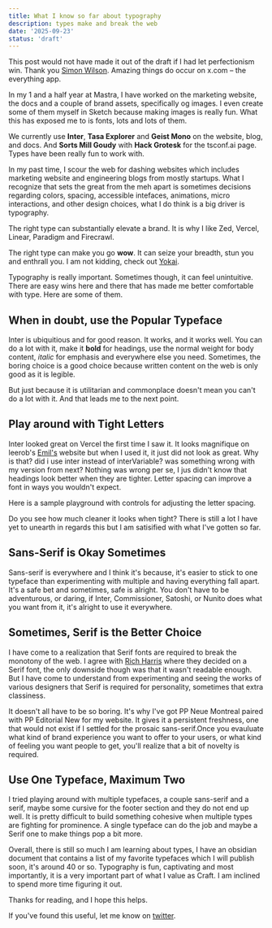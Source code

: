 ```yaml
---
title: What I know so far about typography
description: types make and break the web
date: '2025-09-23'
status: 'draft'
---
```


This post would not have made it out of the draft if I had let perfectionism win. Thank you [Simon Wilson](https://x.com/simonsarris/status/1970284756169540072). Amazing things do occur on x.com – the everything app.

In my 1 and a half year at Mastra, I have worked on the marketing website, the docs and a couple of brand assets, specifically og images. I even create some of them myself in Sketch because making images is really fun. What this has exposed me to is fonts, lots and lots of them.

We currently use **Inter**, **Tasa Explorer** and **Geist Mono** on the website, blog, and docs. And **Sorts Mill Goudy** with **Hack Grotesk** for the tsconf.ai page. Types have been really fun to work with.

In my past time, I scour the web for dashing websites which includes marketing website and engineering blogs from mostly startups. What I recognize that sets the great from the meh apart is sometimes decisions regarding colors, spacing, accessible intefaces, animations, micro interactions, and other design choices, what I do think is a big driver is typography.

The right type can substantially elevate a brand. It is why I like Zed, Vercel, Linear, Paradigm and Firecrawl.

The right type can make you go **wow**. It can seize your breadth, stun you and enthrall you. I am not kidding, check out [Yokai](https://off-type.com/products/yokai).

Typography is really important. Sometimes though, it can feel unintuitive. There are easy wins here and there that has made me better comfortable with type. Here are some of them.

## When in doubt, use the Popular Typeface

Inter is ubiquitious and for good reason. It works, and it works well. You can do a lot with it, make it **bold** for headings, use the normal weight for body content, _italic_ for emphasis and everywhere else you need. Sometimes, the boring choice is a good choice because written content on the web is only good as it is legible.

But just because it is utilitarian and commonplace doesn't mean you can't do a lot with it. And that leads me to the next point.

## Play around with Tight Letters

Inter looked great on Vercel the first time I saw it. It looks magnifique on leerob's [Emil's](https://emilkowal.ski/) website but when I used it, it just did not look as great. Why is that? did i use inter instead of interVariable? was something wrong with my version from next? Nothing was wrong per se, I jus didn't know that headings look better when they are tighter. Letter spacing can improve a font in ways you wouldn't expect.

Here is a sample playground with controls for adjusting the letter spacing.

<LetterSpacingPlayground />

Do you see how much cleaner it looks when tight? There is still a lot I have yet to unearth in regards this but I am satisified with what I've gotten so far.

## Sans-Serif is Okay Sometimes

Sans-serif is everywhere and I think it's because, it's easier to stick to one typeface than experimenting with multiple and having everything fall apart. It's a safe bet and sometimes, safe is alright. You don't have to be adventurous, or daring, if Inter, Commissioner, Satoshi, or Nunito does what you want from it, it's alright to use it everywhere.

## Sometimes, Serif is the Better Choice

I have come to a realization that Serif fonts are required to break the monotony of the web. I agree with [Rich Harris](https://svelte.dev/blog/the-omnisite#New-look) where they decided on a Serif font, the only downside though was that it wasn't readable enough. But I have come to understand from experimenting and seeing the works of various designers that Serif is required for personality, sometimes that extra classiness.

 It doesn't all have to be so boring. It's why I've got PP Neue Montreal paired with PP Editorial New for my website. It gives it a persistent freshness, one that would not exist if I settled for the prosaic sans-serif.Once you evauluate what kind of brand experience you want to offer to your users, or what kind of feeling you want people to get, you'll realize that a bit of novelty is required.

## Use One Typeface, Maximum Two

I tried playing around with multiple typefaces, a couple sans-serif and a serif, maybe some cursive for the footer section and they do not end up well. It is pretty difficult to build something cohesive when multiple types are fighting for prominence. A single typeface can do the job and maybe a Serif one to make things pop a bit more.

Overall, there is still so much I am learning about types, I have an obsidian document that contains a list of my favorite typefaces which I will publish soon, it's around 40 or so. Typography is fun, captivating and most importantly, it is a very important part of what I value as Craft. I am inclined to spend more time figuring it out.

Thanks for reading, and I hope this helps.

If you've found this useful, let me know on [twitter](https://x.com/adeleke5140).
